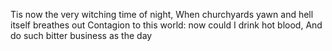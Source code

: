 
Tis now the very witching time of night,
When churchyards yawn and hell itself breathes out
Contagion to this world: now could I drink hot blood,
And do such bitter business as the day
